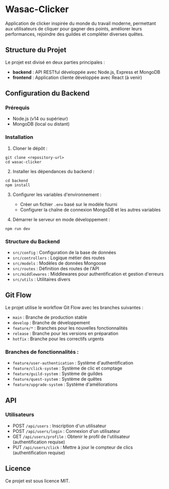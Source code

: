 # Wasac-Clicker

Application de clicker inspirée du monde du travail moderne, permettant aux utilisateurs de cliquer pour gagner des points, améliorer leurs performances, rejoindre des guildes et compléter diverses quêtes.

## Structure du Projet

Le projet est divisé en deux parties principales :

- **backend** : API RESTful développée avec Node.js, Express et MongoDB
- **frontend** : Application cliente développée avec React (à venir)

## Configuration du Backend

### Prérequis

- Node.js (v14 ou supérieur)
- MongoDB (local ou distant)

### Installation

1. Cloner le dépôt :
```
git clone <repository-url>
cd wasac-clicker
```

2. Installer les dépendances du backend :
```
cd backend
npm install
```

3. Configurer les variables d'environnement :
   - Créer un fichier `.env` basé sur le modèle fourni
   - Configurer la chaîne de connexion MongoDB et les autres variables

4. Démarrer le serveur en mode développement :
```
npm run dev
```

### Structure du Backend

- `src/config` : Configuration de la base de données
- `src/controllers` : Logique métier des routes
- `src/models` : Modèles de données Mongoose
- `src/routes` : Définition des routes de l'API
- `src/middlewares` : Middlewares pour authentification et gestion d'erreurs
- `src/utils` : Utilitaires divers

## Git Flow

Le projet utilise le workflow Git Flow avec les branches suivantes :

- `main` : Branche de production stable
- `develop` : Branche de développement
- `feature/*` : Branches pour les nouvelles fonctionnalités
- `release` : Branche pour les versions en préparation
- `hotfix` : Branche pour les correctifs urgents

### Branches de fonctionnalités :

- `feature/user-authentication` : Système d'authentification
- `feature/click-system` : Système de clic et comptage
- `feature/guild-system` : Système de guildes
- `feature/quest-system` : Système de quêtes
- `feature/upgrade-system` : Système d'améliorations

## API

### Utilisateurs
- POST `/api/users` : Inscription d'un utilisateur
- POST `/api/users/login` : Connexion d'un utilisateur
- GET `/api/users/profile` : Obtenir le profil de l'utilisateur (authentification requise)
- PUT `/api/users/click` : Mettre à jour le compteur de clics (authentification requise)

## Licence

Ce projet est sous licence MIT. 